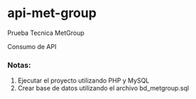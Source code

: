 # api-met-group

Prueba Tecnica MetGroup

Consumo de API

### Notas:
1. Ejecutar el proyecto utilizando PHP y MySQL
2. Crear base de datos utilizando el archivo bd_metgroup.sql
